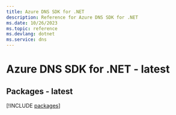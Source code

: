 ```yaml
---
title: Azure DNS SDK for .NET
description: Reference for Azure DNS SDK for .NET
ms.date: 10/26/2023
ms.topic: reference
ms.devlang: dotnet
ms.service: dns
---
```

# Azure DNS SDK for .NET - latest
## Packages - latest
[!INCLUDE [packages](dns-index.md)]